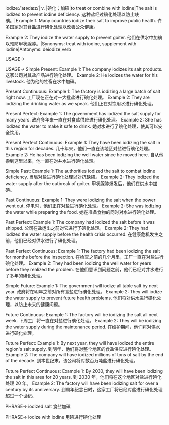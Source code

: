 iodize:/ˈaɪədaɪz/| v. |碘化；加碘|to treat or combine with iodine|The salt is iodized to prevent iodine deficiency.  这种盐经过碘化处理以防止缺碘。|Example 1:  Many countries iodize their salt to improve public health. 许多国家对其食盐进行碘化处理以改善公众健康。

Example 2:  They iodize the water supply to prevent goiter. 他们在供水中加碘以预防甲状腺肿。|Synonyms: treat with iodine, supplement with iodine|Antonyms: deiodize|verb

USAGE->

USAGE->
Simple Present:
Example 1:  The company iodizes its salt products. 这家公司对其盐产品进行碘化处理。
Example 2:  He iodizes the water for his livestock. 他为他的牲畜在水中加碘。


Present Continuous:
Example 1:  The factory is iodizing a large batch of salt right now. 工厂现在正在对一大批盐进行碘化处理。
Example 2:  They are iodizing the drinking water as we speak.  他们正在对饮用水进行碘化处理。


Present Perfect:
Example 1:  The government has iodized the salt supply for many years. 政府多年来一直在对食盐供应进行碘化处理。
Example 2:  She has iodized the water to make it safe to drink. 她对水进行了碘化处理，使其可以安全饮用。


Present Perfect Continuous:
Example 1:  They have been iodizing the salt in this region for decades.  几十年来，他们一直在该地区对盐进行碘化处理。
Example 2:  He has been iodizing the well water since he moved here. 自从他搬到这里以来，他一直在对井水进行碘化处理。


Simple Past:
Example 1:  The authorities iodized the salt to combat iodine deficiency. 当局对盐进行碘化处理以对抗缺碘。
Example 2:  They iodized the water supply after the outbreak of goiter. 甲状腺肿爆发后，他们在供水中加碘。


Past Continuous:
Example 1:  They were iodizing the salt when the power went out.  停电时，他们正在对盐进行碘化处理。
Example 2:  She was iodizing the water while preparing the food.  她在准备食物的同时对水进行碘化处理。


Past Perfect:
Example 1:  The company had iodized the salt before it was shipped.  公司在盐运出之前对它进行了碘化处理。
Example 2:  They had iodized the water supply before the health crisis occurred. 在健康危机发生之前，他们已经对供水进行了碘化处理。


Past Perfect Continuous:
Example 1:  The factory had been iodizing the salt for months before the inspection. 在检查之前的几个月里，工厂一直在对盐进行碘化处理。
Example 2:  They had been iodizing the well water for years before they realized the problem. 在他们意识到问题之前，他们已经对井水进行了多年的碘化处理。


Simple Future:
Example 1:  The government will iodize all table salt by next year. 政府将在明年之前对所有食盐进行碘化处理。
Example 2:  They will iodize the water supply to prevent future health problems. 他们将对供水进行碘化处理，以防止未来的健康问题。


Future Continuous:
Example 1:  The factory will be iodizing the salt all next week.  下周工厂将一直在对盐进行碘化处理。
Example 2:  They will be iodizing the water supply during the maintenance period.  在维护期间，他们将对供水进行碘化处理。


Future Perfect:
Example 1:  By next year, they will have iodized the entire region's salt supply. 到明年，他们将对整个地区的食盐供应进行碘化处理。
Example 2:  The company will have iodized millions of tons of salt by the end of the decade. 到本世纪末，该公司将对数百万吨盐进行碘化处理。


Future Perfect Continuous:
Example 1:  By 2030, they will have been iodizing the salt in this area for 20 years. 到 2030 年，他们将在这个地区对盐进行碘化处理 20 年。
Example 2:  The factory will have been iodizing salt for over a century by its anniversary. 到周年纪念日时，这家工厂将已经对盐进行碘化处理超过一个世纪。


PHRASE->
iodized salt 食盐加碘

PHRASE->
iodize with iodine 用碘进行碘化处理


